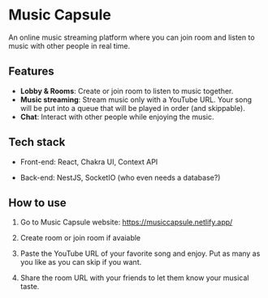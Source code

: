# Music Capsule

An online music streaming platform where you can join room and listen to music with other people in real time.

## Features

- **Lobby & Rooms**: Create or join room to listen to music together.
- **Music streaming**: Stream music only with a YouTube URL. Your song will be put into a queue that will be played in order (and skippable).
- **Chat**: Interact with other people while enjoying the music.

## Tech stack

- Front-end: React, Chakra UI, Context API

- Back-end: NestJS, SocketIO (who even needs a database?)

## How to use

1. Go to Music Capsule website: https://musiccapsule.netlify.app/

2. Create room or join room if avaiable

3. Paste the YouTube URL of your favorite song and enjoy. Put as many as you like as you can skip if you want.

4. Share the room URL with your friends to let them know your musical taste.
